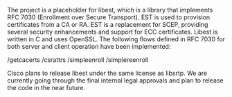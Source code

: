 The project is a placeholder for libest, which is a library that implements RFC 7030 (Enrollment over Secure Transport).  EST is used to provision certificates from a CA or RA.  EST is a replacement for SCEP, providing several security enhancements and support for ECC certificates.  Libest is written in C and uses OpenSSL.  The following flows defined in RFC 7030 for both server and client operation have been implemented:

/getcacerts
/csrattrs
/simpleenroll
/simplereenroll

Cisco plans to release libest under the same license as libsrtp.  We are currently going through the final internal legal approvals and plan to release the code in the near future.  
